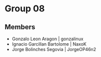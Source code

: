 # Group 08

## Members

- Gonzalo Leon Aragon | gonzalinux
- Ignacio Garcillan Bartolome | NaxoK
- Jorge Bolinches Segovia | JorgeOP46n2
